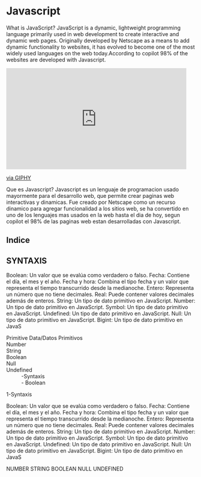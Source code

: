 # Javascript

What is JavaScript?
JavaScript is a dynamic, lightweight programming language primarily used in web development to create interactive and dynamic web pages. Originally developed by Netscape as a means to add dynamic functionality to websites, it has evolved to become one of the most widely used languages on the web today.According to copilot 98% of the websites are developed with Javascript. 



<iframe src="https://giphy.com/embed/iIqmM5tTjmpOB9mpbn" width="480" height="269" style="" frameBorder="0" class="giphy-embed" allowFullScreen></iframe><p><a href="https://giphy.com/gifs/code-web-tasarm-yazlm-iIqmM5tTjmpOB9mpbn">via GIPHY</a></p>

Que es Javascript?
Javascript es un lenguaje de programacion usado mayormente para el desarrollo web, que permite crear paginas web interactivas y dinamicas. Fue creado por Netscape como un recurso dinamico para agregar funcionalidad a los sitios web, se ha convertido en uno de los lenguajes mas usados en la web hasta el dia de hoy, segun copilot el 98% de las paginas web estan desarrolladas con Javascript. 
<H2>Indice</H2>

<h2> SYNTAXIS</h2>
Boolean: Un valor que se evalúa como verdadero o falso. 
Fecha: Contiene el día, el mes y el año. 
Fecha y hora: Combina el tipo fecha y un valor que representa el tiempo transcurrido desde la medianoche. 
Entero: Representa un número que no tiene decimales. 
Real: Puede contener valores decimales además de enteros. 
String: Un tipo de dato primitivo en JavaScript. 
Number: Un tipo de dato primitivo en JavaScript. 
Symbol: Un tipo de dato primitivo en JavaScript. 
Undefined: Un tipo de dato primitivo en JavaScript. 
Null: Un tipo de dato primitivo en JavaScript. 
Bigint: Un tipo de dato primitivo en JavaS
<dl>
  <dt>Primitive Data/Datos Primitivos</dt>
  <dt>Number</dt>
  <dt>String</dt>
  <dt>Boolean</dt>
  <dt>Null</dt>
  <dt>Undefined</dt>
  
  
  <dd>-Syntaxis </dd>
  <dt></dt>
  <dd>- Boolean</dd>
</dl>
1-Syntaxis

Boolean: Un valor que se evalúa como verdadero o falso. 
Fecha: Contiene el día, el mes y el año. 
Fecha y hora: Combina el tipo fecha y un valor que representa el tiempo transcurrido desde la medianoche. 
Entero: Representa un número que no tiene decimales. 
Real: Puede contener valores decimales además de enteros. 
String: Un tipo de dato primitivo en JavaScript. 
Number: Un tipo de dato primitivo en JavaScript. 
Symbol: Un tipo de dato primitivo en JavaScript. 
Undefined: Un tipo de dato primitivo en JavaScript. 
Null: Un tipo de dato primitivo en JavaScript. 
Bigint: Un tipo de dato primitivo en JavaS



NUMBER
STRING
BOOLEAN
NULL
UNDEFINED












